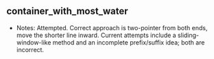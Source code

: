 ## container_with_most_water

- Notes: Attempted. Correct approach is two-pointer from both ends, move the shorter line inward. Current attempts include a sliding-window-like method and an incomplete prefix/suffix idea; both are incorrect.
